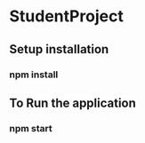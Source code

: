 # StudentProject
## Setup installation 

### npm install

## To Run the application 
### npm start 
